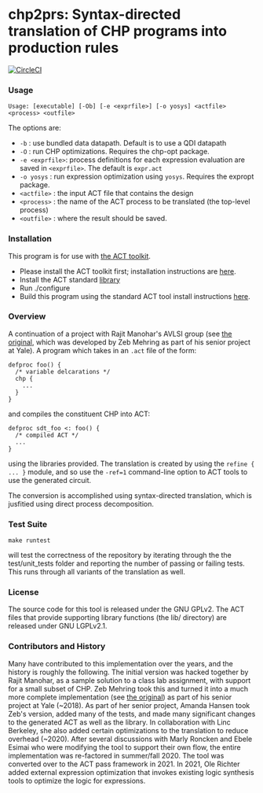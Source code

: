 # chp2prs: Syntax-directed translation of CHP programs into production rules

[![CircleCI](https://dl.circleci.com/status-badge/img/gh/asyncvlsi/chp2prs/tree/master.svg?style=svg)](https://dl.circleci.com/status-badge/redirect/gh/asyncvlsi/chp2prs/tree/master)

### Usage

```
Usage: [executable] [-Ob] [-e <exprfile>] [-o yosys] <actfile> <process> <outfile>
```
The options are:
   * `-b` : use bundled data datapath. Default is to use a QDI datapath
   * `-O` : run CHP optimizations. Requires the chp-opt package.
   * `-e <exprfile>`: process definitions for each expression evaluation are saved in `<exprfile>`. The default is `expr.act`
   * `-o yosys` : run expression optimization using `yosys`. Requires the expropt package.
   * `<actfile>` : the input ACT file that contains the design
   * `<process>` : the name of the ACT process to be translated (the top-level process)
   * `<outfile>` : where the result should be saved.


### Installation

This program is for use with [the ACT toolkit](https://github.com/asyncvlsi/act).

   * Please install the ACT toolkit first; installation instructions are [here](https://github.com/asyncvlsi/act/blob/master/README.md).
   * Install the ACT standard [library](https://github.com/asyncvlsi/stdlib)
   * Run ./configure
   * Build this program using the standard ACT tool install instructions [here](https://github.com/asyncvlsi/act/blob/master/README_tool.md).


### Overview

A continuation of a project with Rajit Manohar's AVLSI group (see [the original](https://github.com/zebmehring/ADCO), which was developed by Zeb Mehring as part of his senior project at Yale). A program which takes in an `.act` file of the form:
```
defproc foo() {
  /* variable delcarations */
  chp {
    ...
  }
}
```
and compiles the constituent CHP into ACT:
```
defproc sdt_foo <: foo() {
  /* compiled ACT */
  ...
}
```
using the libraries provided. The translation is created by using the `refine { ... }` module, and so use the `-ref=1` command-line option to ACT tools to use the generated circuit.

The conversion is accomplished using syntax-directed translation, which is jusfitied using direct process decomposition.

### Test Suite
```
make runtest
```
will test the correctness of the repository by iterating through the the test/unit_tests folder and reporting the number of passing or failing tests. This runs through all variants of the translation as well.

### License

The source code for this tool is released under the GNU GPLv2. The ACT files
that provide supporting library functions (the lib/ directory) are released under GNU LGPLv2.1.

### Contributors and History

Many have contributed to this implementation over the years, and the history is roughly the following. 
The initial version was hacked together by Rajit Manohar, as a sample solution to a class lab assignment, with support for a small subset of CHP. 
Zeb Mehring took this and turned it into a much more complete implementation (see [the original](https://github.com/zebmehring/ADCO)) as part of his senior project at Yale (~2018).
As part of her senior project, Amanda Hansen took Zeb's version, added many of the tests, and made many significant changes to the generated ACT as well as the library.
In collaboration with Linc Berkeley, she also added certain optimizations to the translation to reduce overhead (~2020).
After several discussions with Marly Roncken and Ebele Esimai who were modifying the tool to support their own flow, the entire implementation was re-factored
in summer/fall 2020. The tool was converted over to the ACT pass framework in 2021.
In 2021, Ole Richter added external expression optimization that invokes existing logic synthesis tools to optimize the logic for expressions.
